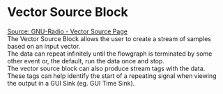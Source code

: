 # Vector Source Block

[Source: GNU-Radio - Vector Source Page](https://wiki.gnuradio.org/index.php/Vector_Source)
<br>
The Vector Source Block allows the user to create a stream of samples based on an input vector.<br>
The data can repeat infinitely until the flowgraph is terminated by some other event or, the default, run the data once and stop. <br>
The vector source block can also produce stream tags with the data.<br>
These tags can help identify the start of a repeating signal when viewing the output in a GUI Sink (eg. GUI Time Sink).

